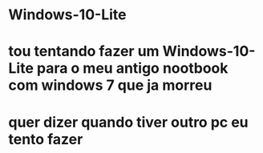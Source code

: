 # Windows-10-Lite
# tou tentando fazer um Windows-10-Lite para o meu antigo nootbook com windows 7 que ja morreu
# quer dizer quando tiver outro pc eu tento fazer
